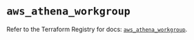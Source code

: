 # `aws_athena_workgroup`

Refer to the Terraform Registry for docs: [`aws_athena_workgroup`](https://registry.terraform.io/providers/hashicorp/aws/5.54.1/docs/resources/athena_workgroup).
